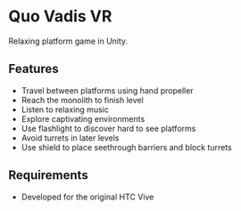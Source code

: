 # Quo Vadis VR
 Relaxing platform game in Unity.

 ## Features
  - Travel between platforms using hand propeller
  - Reach the monolith to finish level
  - Listen to relaxing music
  - Explore captivating environments
  - Use flashlight to discover hard to see platforms
  - Avoid turrets in later levels
  - Use shield to place seethrough barriers and block turrets

  ## Requirements
  - Developed for the original HTC Vive
